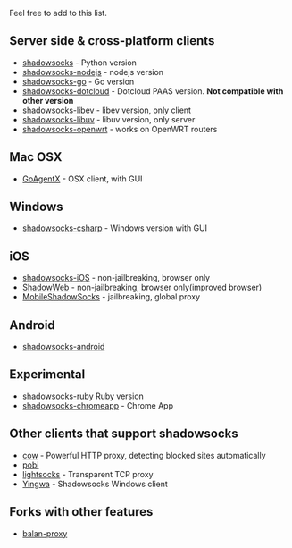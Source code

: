 Feel free to add to this list.

Server side & cross-platform clients
---------------------------

* [shadowsocks](https://github.com/clowwindy/shadowsocks) - Python version
* [shadowsocks-nodejs](https://github.com/clowwindy/shadowsocks-nodejs) - nodejs version
* [shadowsocks-go](https://github.com/shadowsocks/shadowsocks-go) - Go version
* [shadowsocks-dotcloud](https://github.com/clowwindy/shadowsocks-dotcloud) - Dotcloud PAAS version. **Not compatible with other version**
* [shadowsocks-libev](https://github.com/clowwindy/shadowsocks-libev) - libev version, only client
* [shadowsocks-libuv](https://github.com/dndx/shadowsocks-libuv) - libuv version, only server
* [shadowsocks-openwrt](https://github.com/haohaolee/shadowsocks-openwrt) - works on OpenWRT routers

Mac OSX
---------------------------

* [GoAgentX](https://github.com/ohdarling/GoAgentX) - OSX client, with GUI

Windows
---------------------------

* [shadowsocks-csharp](https://github.com/clowwindy/shadowsocks-csharp) - Windows version with GUI

iOS
---------------------------

* [shadowsocks-iOS](https://github.com/shadowsocks/shadowsocks-iOS) - non-jailbreaking, browser only
* [ShadowWeb](https://github.com/clowwindy/ShadowWeb) - non-jailbreaking, browser only(improved browser)
* [MobileShadowSocks](https://github.com/linusyang/MobileShadowSocks) - jailbreaking, global proxy

Android
---------------------------

* [shadowsocks-android](https://github.com/shadowsocks/shadowsocks-android)

Experimental
---------------------------
* [shadowsocks-ruby](https://github.com/clowwindy/shadowsocks-ruby) Ruby version
* [shadowsocks-chromeapp](https://github.com/clowwindy/shadowsocks-chromeapp) - Chrome App


Other clients that support shadowsocks
---------------------------------------

* [cow](https://github.com/cyfdecyf/cow) - Powerful HTTP proxy, detecting blocked sites automatically
* [pobi](https://github.com/jackyz/pobi)
* [lightsocks](https://github.com/clowwindy/lightsocks) - Transparent TCP proxy
* [Yingwa](https://github.com/dallascao/yingwa) - Shadowsocks Windows client

Forks with other features
--------------------------------
* [balan-proxy](https://github.com/lerry/balan-proxy)